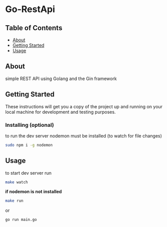 # Go-RestApi

## Table of Contents

- [About](#about)
- [Getting Started](#getting_started)
- [Usage](#usage)

## About <a name = "about"></a>

simple REST API using Golang and the Gin framework

## Getting Started <a name = "getting_started"></a>

These instructions will get you a copy of the project up and running on your local machine for development and testing purposes. 

### Installing (optional)
to run the dev server nodemon must be installed (to watch for file changes)
```bash
sudo npm i -g nodemon
```
## Usage <a name = "usage"></a>
to start dev server run 
```bash
make watch
```
**if nodemon is not installed**
```bash
make run
```
or
```bash
go run main.go
```
